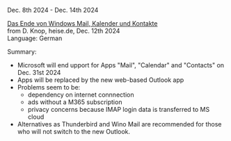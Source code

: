 Dec. 8th 2024 - Dec. 14th 2024

[Das Ende von Windows Mail, Kalender und Kontakte](https://www.heise.de/news/Das-Ende-von-Windows-Kalender-Kontakte-und-Mail-naht-schnell-10196840.html)  
from D. Knop, heise.de, Dec. 12th 2024\
Language: German

Summary:<br>
  * Microsoft will end upport for Apps "Mail", "Calendar" and "Contacts" on Dec. 31st 2024 <br>
  * Apps will be replaced by the new web-based Outlook app <br>
  * Problems seem to be: <br>
    * dependency on internet connnection <br>
    * ads without a M365 subscription <br>
    * privacy concerns because IMAP login data is transferred to MS cloud <br>
  * Alternatives as Thunderbird and Wino Mail are recommended for those who will not switch to the new Outlook.
